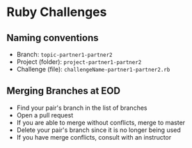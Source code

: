 # Ruby Challenges

## Naming conventions

- Branch: `topic-partner1-partner2`
- Project (folder): `project-partner1-partner2`
- Challenge (file): `challengeName-partner1-partner2.rb`

## Merging Branches at EOD

- Find your pair's branch in the list of branches
- Open a pull request
- If you are able to merge without conflicts, merge to master
- Delete your pair's branch since it is no longer being used
- If you have merge conflicts, consult with an instructor 
